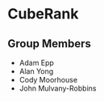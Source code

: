 # CubeRank

Group Members
-------------
- Adam Epp
- Alan Yong
- Cody Moorhouse
- John Mulvany-Robbins
